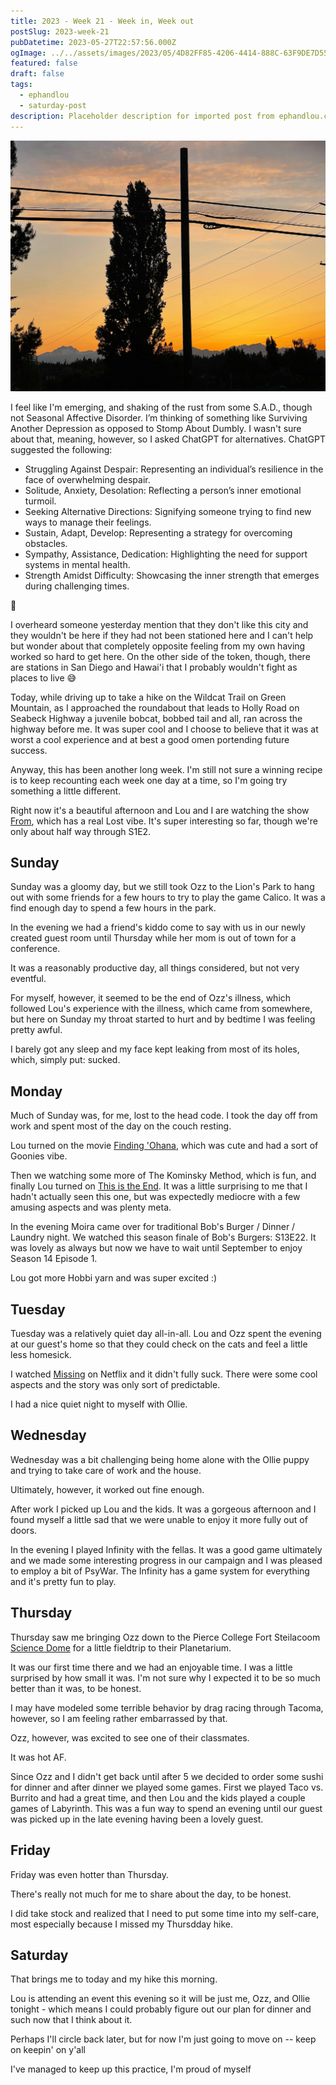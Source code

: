 ```yaml
---
title: 2023 - Week 21 - Week in, Week out
postSlug: 2023-week-21
pubDatetime: 2023-05-27T22:57:56.000Z
ogImage: ../../assets/images/2023/05/4D82FF85-4206-4414-888C-63F9DE7D555F-1.jpeg
featured: false
draft: false
tags:
  - ephandlou
  - saturday-post
description: Placeholder description for imported post from ephandlou.com
---
```


![Featured Image](../../assets/images/2023/05/4D82FF85-4206-4414-888C-63F9DE7D555F-1.jpeg)

I feel like I'm emerging, and shaking of the rust from some S.A.D., though not Seasonal Affective Disorder. I’m thinking of something like Surviving Another Depression as opposed to Stomp About Dumbly. I wasn't sure about that, meaning, however, so I asked ChatGPT for alternatives. ChatGPT suggested the following:

- Struggling Against Despair: Representing an individual’s resilience in the face of overwhelming despair.
- Solitude, Anxiety, Desolation: Reflecting a person’s inner emotional turmoil.
- Seeking Alternative Directions: Signifying someone trying to find new ways to manage their feelings.
- Sustain, Adapt, Develop: Representing a strategy for overcoming obstacles.
- Sympathy, Assistance, Dedication: Highlighting the need for support systems in mental health.
- Strength Amidst Difficulty: Showcasing the inner strength that emerges during challenging times.

🤔

I overheard someone yesterday mention that they don't like this city and they wouldn't be here if they had not been stationed here and I can't help but wonder about that completely opposite feeling from my own having worked so hard to get here. On the other side of the token, though, there are stations in San Diego and Hawai'i that I probably wouldn't fight as places to live 😅

Today, while driving up to take a hike on the Wildcat Trail on Green Mountain, as I approached the roundabout that leads to Holly Road on Seabeck Highway a juvenile bobcat, bobbed tail and all, ran across the highway before me. It was super cool and I choose to believe that it was at worst a cool experience and at best a good omen portending future success.

Anyway, this has been another long week. I'm still not sure a winning recipe is to keep recounting each week one day at a time, so I'm going try something a little different.

Right now it's a beautiful afternoon and Lou and I are watching the show [From](https://www.imdb.com/title/tt9813792/), which has a real Lost vibe. It's super interesting so far, though we're only about half way through S1E2.

## Sunday

Sunday was a gloomy day, but we still took Ozz to the Lion's Park to hang out with some friends for a few hours to try to play the game Calico. It was a find enough day to spend a few hours in the park.

In the evening we had a friend's kiddo come to say with us in our newly created guest room until Thursday while her mom is out of town for a conference.

It was a reasonably productive day, all things considered, but not very eventful.

For myself, however, it seemed to be the end of Ozz's illness, which followed Lou's experience with the illness, which came from somewhere, but here on Sunday my throat started to hurt and by bedtime I was feeling pretty awful.

I barely got any sleep and my face kept leaking from most of its holes, which, simply put: sucked.

## Monday

Much of Sunday was, for me, lost to the head code. I took the day off from work and spent most of the day on the couch resting.

Lou turned on the movie [Finding 'Ohana](https://www.imdb.com/title/tt10332588/), which was cute and had a sort of Goonies vibe.

Then we watching some more of The Kominsky Method, which is fun, and finally Lou turned on [This is the End](https://www.imdb.com/title/tt1245492/). It was a little surprising to me that I hadn't actually seen this one, but was expectedly mediocre with a few amusing aspects and was plenty meta.

In the evening Moira came over for traditional Bob's Burger / Dinner / Laundry night. We watched this season finale of Bob's Burgers: S13E22. It was lovely as always but now we have to wait until September to enjoy Season 14 Episode 1.

Lou got more Hobbi yarn and was super excited :)

## Tuesday

Tuesday was a relatively quiet day all-in-all. Lou and Ozz spent the evening at our guest's home so that they could check on the cats and feel a little less homesick.

I watched [Missing](https://www.imdb.com/title/tt10855768/) on Netflix and it didn't fully suck. There were some cool aspects and the story was only sort of predictable.

I had a nice quiet night to myself with Ollie.

## Wednesday

Wednesday was a bit challenging being home alone with the Ollie puppy and trying to take care of work and the house.

Ultimately, however, it worked out fine enough.

After work I picked up Lou and the kids. It was a gorgeous afternoon and I found myself a little sad that we were unable to enjoy it more fully out of doors.

In the evening I played Infinity with the fellas. It was a good game ultimately and we made some interesting progress in our campaign and I was pleased to employ a bit of PsyWar. The Infinity has a game system for everything and it's pretty fun to play.

## Thursday

Thursday saw me bringing Ozz down to the Pierce College Fort Steilacoom [Science Dome](https://www.pierce.ctc.edu/science-dome) for a little fieldtrip to their Planetarium.

It was our first time there and we had an enjoyable time. I was a little surprised by how small it was. I'm not sure why I expected it to be so much better than it was, to be honest.

I may have modeled some terrible behavior by drag racing through Tacoma, however, so I am feeling rather embarrassed by that.

Ozz, however, was excited to see one of their classmates.

It was hot AF.

Since Ozz and I didn't get back until after 5 we decided to order some sushi for dinner and after dinner we played some games. First we played Taco vs. Burrito and had a great time, and then Lou and the kids played a couple games of Labyrinth. This was a fun way to spend an evening until our guest was picked up in the late evening having been a lovely guest.

## Friday

Friday was even hotter than Thursday.

There's really not much for me to share about the day, to be honest.

I did take stock and realized that I need to put some time into my self-care, most especially because I missed my Thursdday hike.

## Saturday

That brings me to today and my hike this morning.

Lou is attending an event this evening so it will be just me, Ozz, and Ollie tonight - which means I could probably figure out our plan for dinner and such now that I think about it.

Perhaps I'll circle back later, but for now I'm just going to move on -- keep on keepin' on y'all

I've managed to keep up this practice, I'm proud of myself
